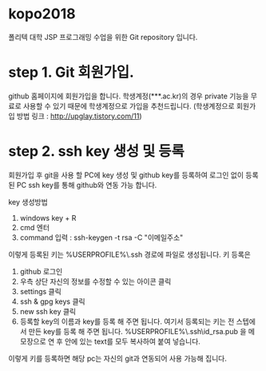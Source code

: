 # kopo2018
폴리텍 대학 JSP 프로그래밍 수업을 위한 Git repository 입니다.

# step 1. Git 회원가입.
github 홈페이지에 회원가입을 합니다.
학생계정(***.ac.kr)의 경우 private 기능을 무료로 사용할 수 있기 때문에
학생계정으로 가입을 추천드립니다.
(학생계정으로 회원가입 방법 링크 : http://upglay.tistory.com/11)

# step 2. ssh key 생성 및 등록
회원가입 후 git을 사용 할 PC에 key 생성 및 github key를 등록하여
로그인 없이 등록된 PC ssh key를 통해 github와 연동 가능 합니다.

key 생성방법
 1. windows key + R
 2. cmd 엔터
 3. command 입력 : ssh-keygen -t rsa -C "이메일주소"
 
이렇게 등록된 키는 %USERPROFILE%\\.ssh 경로에 파일로 생성됩니다.
키 등록은
  1. github 로그인
  2. 우측 상단 자신의 정보를 수정할 수 있는 아이콘 클릭
  3. settings 클릭
  4. ssh & gpg keys 클릭
  5. new ssh key 클릭
  6. 등록할 key의 이름과 key를 등록 해 주면 됩니다.
   여기서 등록되는 키는 전 스텝에서 만든 key를 등록 해 주면 됩니다.
   %USERPROFILE%\\.ssh\\id_rsa.pub 을 메모장으로 연 후 안에 있는 text를 모두 복사하여 붙여 넣습니다.
   
이렇게 키를 등록하면 해당 pc는 자신의 git과 연동되어 사용 가능해 집니다.
